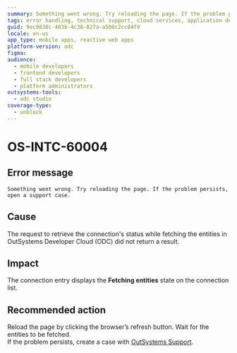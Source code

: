 ```yaml
---
summary: Something went wrong. Try reloading the page. If the problem persists, open a support case
tags: error handling, technical support, cloud services, application development, developer troubleshooting
guid: 9ec0830c-403b-4c38-827a-a500c2cc84f9
locale: en-us
app_type: mobile apps, reactive web apps
platform-version: odc
figma:
audience:
  - mobile developers
  - frontend developers
  - full stack developers
  - platform administrators
outsystems-tools:
  - odc studio
coverage-type:
  - unblock
---
```


# OS-INTC-60004

## Error message

`Something went wrong. Try reloading the page. If the problem persists, open a support case.`

## Cause

The request to retrieve the connection's status while fetching the entities in OutSystems Developer Cloud (ODC) did not return a result.

## Impact

The connection entry displays the **Fetching entities** state on the connection list.

## Recommended action

Reload the page by clicking the browser’s refresh button. Wait for the entities to be fetched.<br/>
If the problem persists, create a case with [OutSystems Support](https://www.outsystems.com/support/portal/open-support-case?ErrorCode=OS-INTC-60004).
